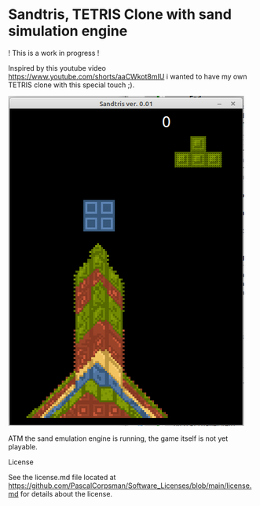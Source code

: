 # Sandtris, TETRIS Clone with sand simulation engine

! This is a work in progress !

Inspired by this youtube video https://www.youtube.com/shorts/aaCWkot8mIU i wanted to have my own TETRIS clone with this special touch ;).

![](preview.png)

ATM the sand emulation engine is running, the game itself is not yet playable.

License

See the license.md file located at https://github.com/PascalCorpsman/Software_Licenses/blob/main/license.md for details about the license.